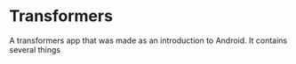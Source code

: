 # Transformers
A transformers app that was made as an introduction to Android.
It contains several things
